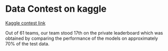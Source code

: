 # Data Contest on kaggle

<a href="https://www.kaggle.com/competitions/prml-data-contest-mkn-jul-2021/" target="_blank">Kaggle contest link</a>

Out of 61 teams, our team stood 17th on the private leaderboard which was obtained by comparing the performance of the models on approximately 70% of the test data.

